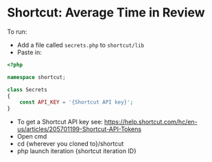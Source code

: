 # Shortcut: Average Time in Review

To run:
* Add a file called `secrets.php` to `shortcut/lib`
* Paste in:
```php
<?php

namespace shortcut;

class Secrets
{
    const API_KEY = '{Shortcut API key}';
}

```
* To get a Shortcut API key see: https://help.shortcut.com/hc/en-us/articles/205701199-Shortcut-API-Tokens
* Open cmd
* cd {wherever you cloned to}/shortcut
* php launch iteration {shortcut iteration ID}
